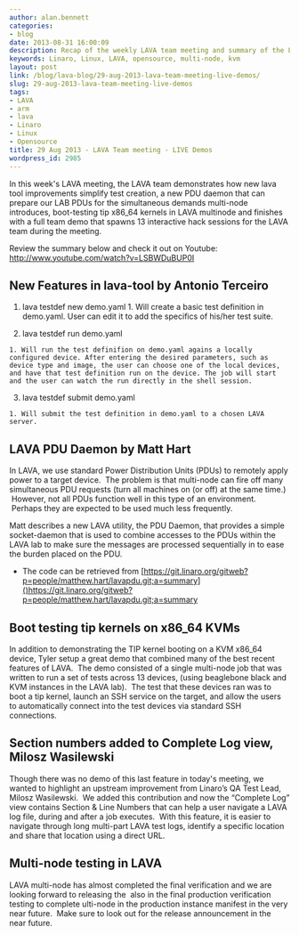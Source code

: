 ```yaml
---
author: alan.bennett
categories:
- blog
date: 2013-08-31 16:00:09
description: Recap of the weekly LAVA team meeting and summary of the LIVE demos
keywords: Linaro, Linux, LAVA, opensource, multi-node, kvm
layout: post
link: /blog/lava-blog/29-aug-2013-lava-team-meeting-live-demos/
slug: 29-aug-2013-lava-team-meeting-live-demos
tags:
- LAVA
- arm
- lava
- Linaro
- Linux
- Opensource
title: 29 Aug 2013 - LAVA Team meeting - LIVE Demos
wordpress_id: 2985
---
```


In this week's LAVA meeting, the LAVA team demonstrates how new lava tool improvements simplify test creation, a new PDU daemon that can prepare our LAB PDUs for the simultaneous demands multi-node introduces, boot-testing tip x86_64 kernels in LAVA multinode and finishes with a full team demo that spawns 13 interactive hack sessions for the LAVA team during the meeting.

Review the summary below and check it out on Youtube:
http://www.youtube.com/watch?v=LSBWDuBUP0I


## New Features in lava-tool by Antonio Terceiro

  1. lava testdef new demo.yaml
    1. Will create a basic test definition in demo.yaml. User can edit it to add the specifics of his/her test suite.

  2. lava testdef run demo.yaml
  
    1. Will run the test definifion on demo.yaml agains a locally configured device. After entering the desired parameters, such as device type and image, the user can choose one of the local devices, and have that test definition run on the device. The job will start and the user can watch the run directly in the shell session.

  3. lava testdef submit demo.yaml
  
    1. Will submit the test definition in demo.yaml to a chosen LAVA server.

## LAVA PDU Daemon by Matt Hart

In LAVA, we use standard Power Distribution Units (PDUs) to remotely apply power to a target device.  The problem is that multi-node can fire off many simultaneous PDU requests (turn all machines on (or off) at the same time.)  However, not all PDUs function well in this type of an environment.  Perhaps they are expected to be used much less frequently.

Matt describes a new LAVA utility, the PDU Daemon, that provides a simple socket-daemon that is used to combine accesses to the PDUs within the LAVA lab to make sure the messages are processed sequentially in to ease the burden placed on the PDU.

- The code can be retrieved from [https://git.linaro.org/gitweb?p=people/matthew.hart/lavapdu.git;a=summary]()https://git.linaro.org/gitweb?p=people/matthew.hart/lavapdu.git;a=summary

## Boot testing tip kernels on x86_64 KVMs


In addition to demonstrating the TIP kernel booting on a KVM x86_64 device, Tyler setup a great demo that combined many of the best recent features of LAVA.  The demo consisted of a single multi-node job that was written to run a set of tests across 13 devices, (using beaglebone black and KVM instances in the LAVA lab).  The test that these devices ran was to boot a tip kernel, launch an SSH service on the target, and allow the users to automatically connect into the test devices via standard SSH connections.


## Section numbers added to Complete Log view, Milosz Wasilewski


Though there was no demo of this last feature in today's meeting, we wanted to highlight an upstream improvement from Linaro’s QA Test Lead, Milosz Wasilewski.  We added this contribution and now the “Complete Log” view contains Section & Line Numbers that can help a user navigate a LAVA log file, during and after a job executes.  With this feature, it is easier to navigate through long multi-part LAVA test logs, identify a specific location and share that location using a direct URL.


## Multi-node testing in LAVA


LAVA multi-node has almost completed the final verification and we are looking forward to releasing the  also in the final production verification testing to complete ulti-node in the production instance manifest in the very near future.  Make sure to look out for the release announcement in the near future.